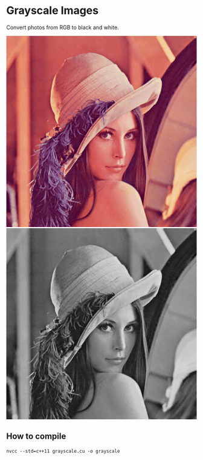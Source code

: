 # Grayscale Images


Convert photos from RGB to black and white.

![color image](lenna.bmp)
![grayscaled image](grayscaled.bmp)

## How to compile

```
nvcc --std=c++11 grayscale.cu -o grayscale
```


